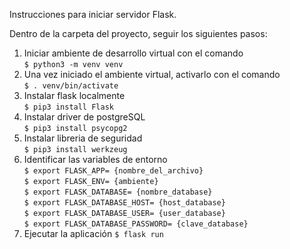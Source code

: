 Instrucciones para iniciar servidor Flask.

Dentro de la carpeta del proyecto, seguir los siguientes pasos:

1) Iniciar ambiente de desarrollo virtual con el comando   
    `$ python3 -m venv venv`
2) Una vez iniciado el ambiente virtual, activarlo con el comando   
    `$ . venv/bin/activate`
3) Instalar flask localmente    
    `$ pip3 install Flask`
4) Instalar driver de postgreSQL   
    `$ pip3 install psycopg2`   
5) Instalar libreria de seguridad   
    `$ pip3 install werkzeug`   
6) Identificar las variables de entorno   
    `$ export FLASK_APP= {nombre_del_archivo}`  
    `$ export FLASK_ENV= {ambiente}`  
    `$ export FLASK_DATABASE= {nombre_database}`  
    `$ export FLASK_DATABASE_HOST= {host_database}`  
    `$ export FLASK_DATABASE_USER= {user_database}`  
    `$ export FLASK_DATABASE_PASSWORD= {clave_database}`  
7) Ejecutar la aplicación   `$ flask run`  